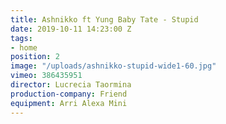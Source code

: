 ```yaml
---
title: Ashnikko ft Yung Baby Tate - Stupid
date: 2019-10-11 14:23:00 Z
tags:
- home
position: 2
image: "/uploads/ashnikko-stupid-wide1-60.jpg"
vimeo: 386435951
director: Lucrecia Taormina
production-company: Friend
equipment: Arri Alexa Mini
---
```


